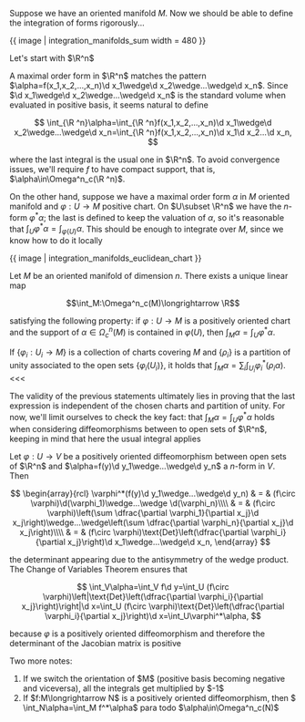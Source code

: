 Suppose we have an oriented manifold $M$. Now we should be able to define the integration of forms rigorously...

{{ image | integration_manifolds_sum width = 480 }}

Let's start with $\R^n$

A maximal order form in $\R^n$ matches the pattern $\alpha=f(x_1,x_2,...,x_n)\d x_1\wedge\d x_2\wedge...\wedge\d x_n$. Since $\d x_1\wedge\d x_2\wedge...\wedge\d x_n$ is the standard volume when evaluated in positive basis, it seems natural to define

$$
\int_{\R ^n}\alpha=\int_{\R ^n}f(x_1,x_2,...,x_n)\d x_1\wedge\d x_2\wedge...\wedge\d x_n=\int_{\R ^n}f(x_1,x_2,...,x_n)\d x_1\d x_2...\d x_n,
$$

where the last integral is the usual one in $\R^n$. To avoid convergence issues, we'll require $f$ to have compact support, that is, $\alpha\in\Omega^n_c(\R ^n)$.

On the other hand, suppose we have a maximal order form $\alpha$ in $M$ oriented manifold and $\varphi:U\longrightarrow M$ positive chart. On $U\subset \R^n$ we have the $n$-form $\varphi^*\alpha$; the last is defined to keep the valuation of $\alpha$, so it's reasonable that $\int_U \varphi^*\alpha=\int_{\varphi(U)}\alpha$. This should be enough to integrate over $M$, since we know how to do it locally

{{ image | integration_manifolds_euclidean_chart }}

>>>
Let $M$ be an oriented manifold of dimension $n$. There exists a unique linear map

$$\int_M:\Omega^n_c(M)\longrightarrow \R$$

satisfying the following property: if $\varphi:U\longrightarrow M$ is a positively oriented chart and the support of $\alpha\in\Omega^n_c(M)$ is contained in $\varphi(U)$, then $\int_M\alpha=\int_U \varphi^*\alpha$.

If $\{\varphi_i:U_i\longrightarrow M\}$ is a collection of charts covering $M$ and $\{\rho_i\}$ is a partition of unity associated to the open sets $\{\varphi_i(U_i)\}$, it holds that $\int_M\alpha=\sum_i \int_{U_i}\varphi_i^*(\rho_i\alpha)$.
<<<

The validity of the previous statements ultimately lies in proving that the last expression is independent of the chosen charts and partition of unity. For now, we'll limit ourselves to check the key fact: that $\int_M\alpha=\int_U \varphi^*\alpha$ holds when considering diffeomorphisms between to open sets of $\R^n$, keeping in mind that here the usual integral applies

Let $\varphi:U\longrightarrow V$ be a positively oriented diffeomorphism between open sets of $\R^n$ and $\alpha=f(y)\d y_1\wedge...\wedge\d y_n$ a $n$-form in $V$. Then

$$
\begin{array}{rcl}
\varphi^*(f(y)\d y_1\wedge...\wedge\d y_n) & = & (f\circ \varphi)\d(\varphi_1)\wedge...\wedge \d(\varphi_n)\\\\
& = & (f\circ \varphi)\left(\sum \dfrac{\partial \varphi_1}{\partial x_j}\d x_j\right)\wedge...\wedge\left(\sum \dfrac{\partial \varphi_n}{\partial x_j}\d x_j\right)\\\\
& = & (f\circ \varphi)\text{Det}\left(\dfrac{\partial \varphi_i}{\partial x_j}\right)\d x_1\wedge...\wedge\d x_n,
\end{array}
$$

the determinant appearing due to the antisymmetry of the wedge product. The Change of Variables Theorem ensures that

$$
\int_V\alpha=\int_V f\d y=\int_U (f\circ \varphi)\left|\text{Det}\left(\dfrac{\partial \varphi_i}{\partial x_j}\right)\right|\d x=\int_U (f\circ \varphi)\text{Det}\left(\dfrac{\partial \varphi_i}{\partial x_j}\right)\d x=\int_U\varphi^*\alpha,
$$

because $\varphi$ is a positively oriented diffeomorphism and therefore the determinant of the Jacobian matrix is positive

Two more notes:

<ol>
<li>If we switch the orientation of $M$ (positive basis becoming negative and viceversa), all the integrals get multiplied by $-1$</li>
<li>If $f:M\longrightarrow N$ is a positively oriented diffeomorphism, then $ \int_N\alpha=\int_M f^*\alpha$ para todo $\alpha\in\Omega^n_c(N)$</li>
</ol>
